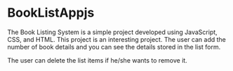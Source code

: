 # BookListAppjs
The Book Listing System is a simple project developed using JavaScript, CSS, and HTML. 
This project is an interesting project. The user can add the number of book details and you can see the details stored in the list form. 

The user can delete the list items if he/she wants to remove it.  
